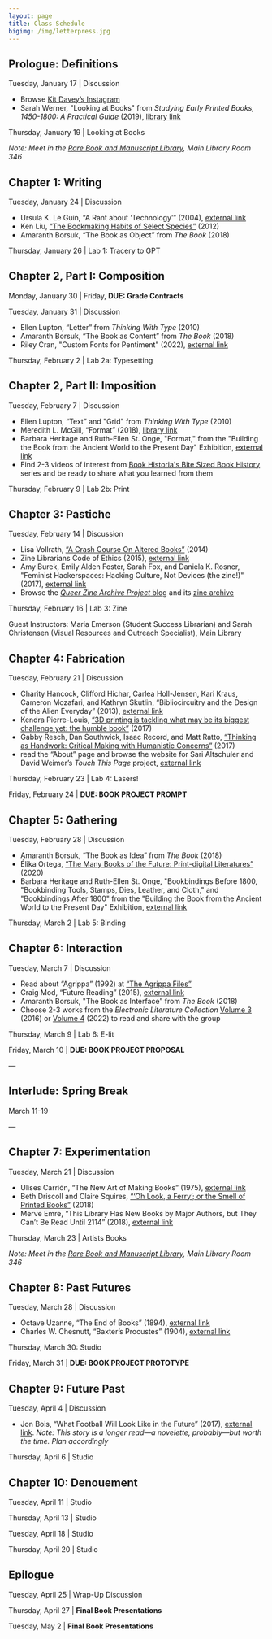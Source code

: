 ```yaml
---
layout: page
title: Class Schedule
bigimg: /img/letterpress.jpg
---
```


## Prologue: Definitions

Tuesday, January 17 | Discussion

+ Browse [Kit Davey’s Instagram](https://www.instagram.com/daveykit/?hl=en)
+ Sarah Werner, "Looking at Books" from _Studying Early Printed Books, 1450-1800: A Practical Guide_ (2019), [library link](https://proxy2.library.illinois.edu/login?url=https://search.ebscohost.com/login.aspx?direct=true&db=nlebk&AN=1991322&site=ehost-live&ebv=EB&ppid=pp_102)

Thursday, January 19 | Looking at Books 

_Note: Meet in the [Rare Book and Manuscript Library](https://www.library.illinois.edu/rbx/), Main Library Room 346_

## Chapter 1: Writing

Tuesday, January 24 | Discussion

+ Ursula K. Le Guin, “A Rant about ‘Technology’” (2004), [external link](http://www.ursulakleguinarchive.com/Note-Technology.html)
+ Ken Liu, [“The Bookmaking Habits of Select Species”](http://www.lightspeedmaga.com/fiction/the-bookmaking-habits-of-select-species/) (2012)
+ Amaranth Borsuk, “The Book as Object” from _The Book_ (2018)

Thursday, January 26 | Lab 1: Tracery to GPT

## Chapter 2, Part I: Composition

Monday, January 30 | Friday, **DUE: Grade Contracts**

Tuesday, January 31 | Discussion

+ Ellen Lupton, “Letter” from _Thinking With Type_ (2010)
+ Amaranth Borsuk, “The Book as Content” from _The Book_ (2018)
+ Riley Cran, "Custom Fonts for Pentiment" (2022), [external link](https://lettermatic.com/custom/pentiment)

Thursday, February 2 | Lab 2a: Typesetting

## Chapter 2, Part II: Imposition

Tuesday, February 7 | Discussion

+ Ellen Lupton, “Text” and "Grid" from _Thinking With Type_ (2010)
+ Meredith L. McGill, “Format” (2018), [library link](https://muse-jhu-edu.proxy2.library.illinois.edu/article/707740)
+ Barbara Heritage and Ruth-Ellen St. Onge, "Format," from the "Building the Book from the Ancient World to the Present Day" Exhibition, [external link](https://grolierclub.omeka.net/exhibits/show/rare-book-school/format)
+ Find 2-3 videos of interest from [Book Historia's Bite Sized Book History](https://www.youtube.com/@BookHistoria/videos) series and be ready to share what you learned from them

Thursday, February 9 | Lab 2b: Print


## Chapter 3: Pastiche

Tuesday, February 14 | Discussion

+ Lisa Vollrath, [“A Crash Course On Altered Books”](https://mixedmedia.club/a-crash-course-on-altered-books/) (2014)
+ Zine Librarians Code of Ethics (2015), [external link](https://zinelibraries.info/code-of-ethics/)
+ Amy Burek, Emily Alden Foster, Sarah Fox, and Daniela K. Rosner, "Feminist Hackerspaces: Hacking Culture, Not Devices (the zine!)" (2017), [external link](https://dhdebates.gc.cuny.edu/read/untitled-aa1769f2-6c55-485a-81af-ea82cce86966/section/633d5ff2-d3c4-4345-b7fe-048155e28493#ch25)
+ Browse the [_Queer Zine Archive Project_ blog](https://www.qzap.org/v9/index.php) and its [zine archive](https://archive.qzap.org/)

Thursday, February 16 | Lab 3: Zine

Guest Instructors: Maria Emerson (Student Success Librarian) and Sarah Christensen (Visual Resources and Outreach Specialist), Main Library


## Chapter 4: Fabrication

Tuesday, February 21 | Discussion

+ Charity Hancock, Clifford Hichar, Carlea Holl-Jensen, Kari Kraus, Cameron Mozafari, and Kathryn Skutlin, “Bibliocircuitry and the Design of the Alien Everyday” (2013), [external link](https://scholarworks.iu.edu/journals/index.php/textual/article/view/5051/4649)
+ Kendra Pierre-Louis, [“3D printing is tackling what may be its biggest challenge yet: the humble book”](https://www.popsci.com/3d-printed-bound-book/) (2017)
+ Gabby Resch, Dan Southwick, Isaac Record, and Matt Ratto, [“Thinking as Handwork: Critical Making with Humanistic Concerns”](https://dhdebates.gc.cuny.edu/read/untitled-aa1769f2-6c55-485a-81af-ea82cce86966/section/4b5fd8b4-2a39-4d7a-a563-3e611da220f0#ch16) (2017)
+ read the “About” page and browse the website for Sari Altschuler and David Weimer’s _Touch This Page_ project, [external link](https://touchthispage.com/about-us)

Thursday, February 23 | Lab 4: Lasers!

Friday, February 24 | **DUE: BOOK PROJECT PROMPT**

## Chapter 5: Gathering

Tuesday, February 28 | Discussion

+ Amaranth Borsuk, “The Book as Idea” from _The Book_ (2018)
+ Élika Ortega, [“The Many Books of the Future: Print-digital Literatures”](http://post45.org/2020/04/the-many-books-of-the-future-print-digital-literatures/) (2020) 
+ Barbara Heritage and Ruth-Ellen St. Onge, "Bookbindings Before 1800, "Bookbinding Tools, Stamps, Dies, Leather, and Cloth," and "Bookbindings After 1800" from the "Building the Book from the Ancient World to the Present Day" Exhibition, [external link](https://grolierclub.omeka.net/exhibits/show/rare-book-school)

Thursday, March 2 | Lab 5: Binding

## Chapter 6: Interaction

Tuesday, March 7 | Discussion

+ Read about “Agrippa” (1992) at [“The Agrippa Files”](http://agrippa.english.ucsb.edu/)
+ Craig Mod, “Future Reading” (2015), [external link](https://aeon.co/essays/stagnant-and-dull-can-digital-books-ever-replace-print)
+ Amaranth Borsuk, "The Book as Interface” from _The Book_ (2018)
+ Choose 2-3 works from the _Electronic Literature Collection_ [Volume 3](https://collection.eliterature.org/3/) (2016) or [Volume 4](https://collection.eliterature.org/4/) (2022) to read and share with the group

Thursday, March 9 | Lab 6: E-lit

Friday, March 10 | **DUE: BOOK PROJECT PROPOSAL**

— 
## Interlude: Spring Break

March 11-19

—

## Chapter 7: Experimentation

Tuesday, March 21 | Discussion

+ Ulises Carrión, “The New Art of Making Books” (1975), [external link](http://www.reflexionesmarginales.com/biblioteca/15/Documentos/Ulises_Carrion:The_New_Art_of_Making_Books.pdf) 
+ Beth Driscoll and Claire Squires, [“‘Oh Look, a Ferry’; or the Smell of Printed Books”](https://www.theliftedbrow.com/liftedbrow/2018/10/24/oh-look-a-ferry-or-the-smell-of-paper-books-by-beth-driscoll-and-claire-squires) (2018)
+ Merve Emre, “This Library Has New Books by Major Authors, but They Can’t Be Read Until 2114” (2018), [external link](https://www.nytimes.com/2018/11/01/t-magazine/future-library-books.html)

Thursday, March 23 | Artists Books

_Note: Meet in the [Rare Book and Manuscript Library](https://www.library.illinois.edu/rbx/), Main Library Room 346_

## Chapter 8: Past Futures

Tuesday, March 28 | Discussion

+ Octave Uzanne, “The End of Books” (1894), [external link](https://archive.org/details/TheEndOfBooks/mode/2up)
+ Charles W. Chesnutt, “Baxter’s Procustes” (1904), [external link](https://loa-shared.s3.amazonaws.com/static/pdf/Chesnutt_Baxters_Procrustes.pdf)

Thursday, March 30: Studio

Friday, March 31 | **DUE: BOOK PROJECT PROTOTYPE**

## Chapter 9: Future Past

Tuesday, April 4 | Discussion

+ Jon Bois, “What Football Will Look Like in the Future” (2017), [external link](https://www.sbnation.com/a/17776-football/). _Note: This story is a longer read—a novelette, probably—but worth the time. Plan accordingly_

Thursday, April 6 | Studio

## Chapter 10: Denouement

Tuesday, April 11 | Studio

Thursday, April 13 | Studio

Tuesday, April 18 | Studio

Thursday, April 20 | Studio

## Epilogue 

Tuesday, April 25 | Wrap-Up Discussion

Thursday, April 27 | **Final Book Presentations**

Tuesday, May 2 | **Final Book Presentations**